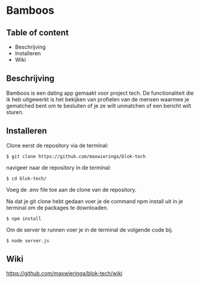 # Bamboos

## Table of content

* Beschrijving
* Installeren 
* Wiki

## Beschrijving

Bamboos is een dating app gemaakt voor project tech. De functionaliteit die ik heb uitgewerkt is het bekijken van profielen van de mensen waarmee je gematched bent om te besluiten of je ze wilt unmatchen of een bericht wilt sturen.

## Installeren 

Clone eerst de repository via de terminal:

`$ git clone https://github.com/maxwieringa/blok-tech`

navigeer naar de repository in de terminal:

`$ cd blok-tech/`

Voeg de .env file toe aan de clone van de repository.

Na dat je git clone hebt gedaan voer je de command npm install uit in je terminal om de packages te downloaden.

`$ npm install`

Om de server te runnen voer je in de terminal de volgende code bij.

`$ node server.js`

## Wiki

https://github.com/maxwieringa/blok-tech/wiki

